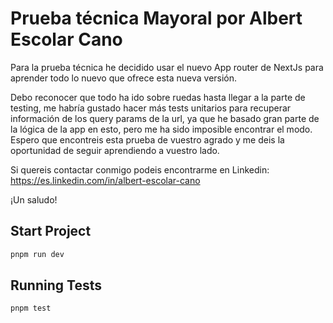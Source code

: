 # Prueba técnica Mayoral por Albert Escolar Cano

Para la prueba técnica he decidido usar el nuevo App router de NextJs para aprender todo lo nuevo que ofrece esta nueva versión.

Debo reconocer que todo ha ido sobre ruedas hasta llegar a la parte de testing, me habría gustado hacer más tests unitarios para recuperar información de los query params de la url, ya que he basado gran parte de la lógica de la app en esto, pero me ha sido imposible encontrar el modo.
Espero que encontreis esta prueba de vuestro agrado y me deis la oportunidad de seguir aprendiendo a vuestro lado.

Si quereis contactar conmigo podeis encontrarme en Linkedin: https://es.linkedin.com/in/albert-escolar-cano

¡Un saludo!

## Start Project

```bash
pnpm run dev
```

## Running Tests

```bash
pnpm test
```
